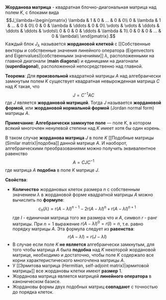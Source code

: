 **Жорданова матрица** - квадратная блочно-диагональная матрица над полем $K$, с блоками вида$$J_\lambda=\begin{pmatrix}  
\lambda & 1 & 0 & ... & 0 & 0\\
0 & \lambda & 1 & ... & 0 & 0\\
0 & 0 & \lambda & \ddots & 0 & 0\\
\vdots & \vdots & \ddots & \ddots & \ddots & \vdots\\
0 & 0 & 0 & \ddots & \lambda & 1\\
0 & 0 & 0 & ... & 0 & \lambda\\
\end{pmatrix}.$$Каждый блок $J_\lambda$ называется **жордановой клеткой** с [[Собственные векторы и собственные значения линейного оператора (Eigenvectors and Eigenvalues)|собственными значениями]] $\lambda$, расположенными на главной диагонали (**main diagona**l) и единицами на диагонали (**superdiagonal**), расположенной непосредственно над главной.

**Теорема**:
Для **произвольной** квадратной матрицы $A$ над алгебраически замкнутым полем $K$ существует квадратная невырожденная матрица $C$ над $K$ такая, что$$J=C^{-1}AC$$где $J$ является **жордановой матрицей**. Тогда $J$ называется **жордановой формой**, или **жордановой нормальной формой** (Jordan normal form) матрицы $A$.

**Примечание**:
**Алгебраически замкнутое поле** — поле $K$, в котором всякий многочлен ненулевой степени над $K$ имеет хотя бы один корень.

В таком случае **жорданова матрица** $J$ в поле $K$ [[Подобные матрицы (Similar matrix)|подобна]] данной матрице $A$. И наоборот, алгебраическими преобразованиями можно получить эквивалентное равенство$$A=CJC^{-1}$$где матрица $A$ **подобна** в поле $K$ матрице $J$.

**Свойства**:
- **Количество** жордановых клеток размера $n$ с собственным значением $\lambda$ в жордановой форме квадратной матрицы $A$ можно вычислить по **формуле**:$$c_n(\lambda)=\text{r}(A-\lambda I)^{n-1}-2\text{r}(A-\lambda I)^n+\text{r}(A-\lambda I)^{n+1}$$где $I$ - единичная матрица того же размера что и $A$, символ $r$ - ранг матрицы. При $n=1$ выражение $r(A-\lambda I)^0=r(I)=n$, т.е. равно порядку матрицы $A$. Эта формула следует из **равенства**:$$r(A-\lambda I)=r(J-\lambda I)$$
- В случае если поле $K$ **не является** алгебраически замкнутым, для того чтобы матрица $A$ была **подобна** над $K$ некоторой жордановой матрице, необходимо и достаточно, чтобы поле $K$ содержало все корни характеристического многочлена матрицы $A$.
- У [[Эрмитова матрица (Hermitian, self-adjoint matrix)|эрмитовой матрицы]] все жордановы клетки имеют **размер** $1$.
- Жорданова матрица является матрицей **линейного оператора** в каноническом базисе.
- Жордановы формы двух подобных матриц **совпадают** с точностью до порядка клеток.